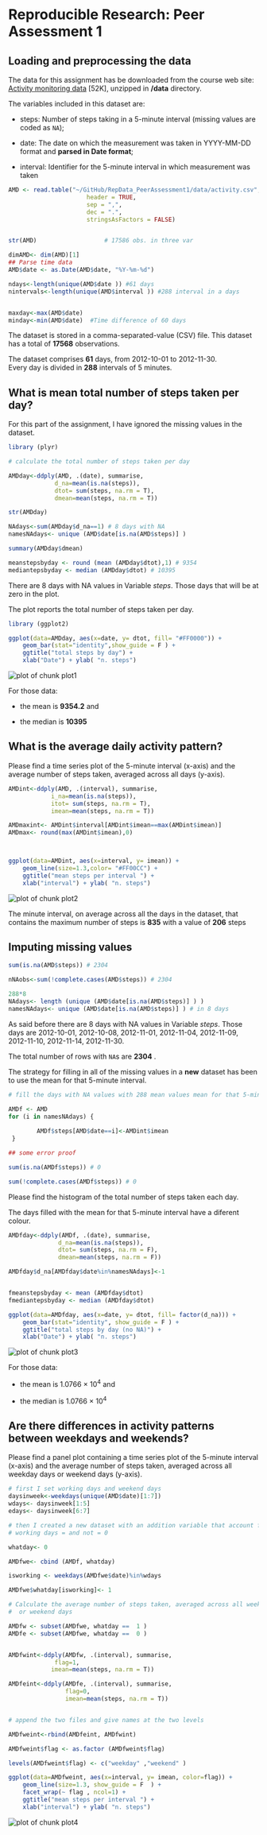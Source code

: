 # Reproducible Research: Peer Assessment 1


## Loading and preprocessing the data

The data for this assignment has be downloaded from the course web
site: [Activity monitoring data](https://d396qusza40orc.cloudfront.net/repdata%2Fdata%2Factivity.zip) [52K], unzipped in **/data** directory. 

The variables included in this dataset are:

* steps: Number of steps taking in a 5-minute interval (missing 
    values are coded as `NA`);

* date: The date on which the measurement was taken in YYYY-MM-DD
    format and **parsed in Date format**;

* interval: Identifier for the 5-minute interval in which
    measurement was taken



```r
AMD <- read.table("~/GitHub/RepData_PeerAssessment1/data/activity.csv",
                      header = TRUE,
                      sep = ",",
                      dec = ".",
                      stringsAsFactors = FALSE)


str(AMD)                   # 17586 obs. in three var

dimAMD<- dim(AMD)[1]
## Parse time data
AMD$date <- as.Date(AMD$date, "%Y-%m-%d")

ndays<-length(unique(AMD$date )) #61 days 
nintervals<-length(unique(AMD$interval )) #288 interval in a days 


maxday<-max(AMD$date)
minday<-min(AMD$date)  #Time difference of 60 days
```



The dataset is stored in a comma-separated-value (CSV) file.    This dataset has a total of **17568** observations. 

The dataset comprises **61** days, from 2012-10-01 to 2012-11-30.   
Every day is divided in **288** intervals of 5 minutes.



## What is mean total number of steps taken per day?

For this part of the assignment, I have ignored the missing values in
the dataset.


```r
library (plyr)

# calculate the total number of steps taken per day

AMDday<-ddply(AMD, .(date), summarise,
             d_na=mean(is.na(steps)),
             dtot= sum(steps, na.rm = T),
             dmean=mean(steps, na.rm = T))

str(AMDday)

NAdays<-sum(AMDday$d_na==1) # 8 days with NA
namesNAdays<- unique (AMD$date[is.na(AMD$steps)] )

summary(AMDday$dmean)

meanstepsbyday <- round (mean (AMDday$dtot),1) # 9354
mediantepsbyday <- median (AMDday$dtot) # 10395
```

There are 8 days with NA values in Variable *steps*. Those days that will be at zero in the plot. 

The plot reports the total number of steps taken per day.


```r
library (ggplot2)

ggplot(data=AMDday, aes(x=date, y= dtot, fill= "#FF0000")) + 
    geom_bar(stat="identity",show_guide = F ) +
    ggtitle("total steps by day") + 
    xlab("Date") + ylab( "n. steps")
```

![plot of chunk plot1](figure/plot1.png) 

For those data: 

* the mean is **9354.2** and

* the median is **10395** 


## What is the average daily activity pattern?

Please find a time series plot of the 5-minute interval (x-axis) and the average number of steps taken, averaged across all days (y-axis).



```r
AMDint<-ddply(AMD, .(interval), summarise,
            i_na=mean(is.na(steps)),
            itot= sum(steps, na.rm = T),
            imean=mean(steps, na.rm = T))

AMDmaxint<- AMDint$interval[AMDint$imean==max(AMDint$imean)]
AMDmax<- round(max(AMDint$imean),0)



ggplot(data=AMDint, aes(x=interval, y= imean)) +
    geom_line(size=1.3,color= "#FF00CC") +
    ggtitle("mean steps per interval ") + 
    xlab("interval") + ylab( "n. steps")
```

![plot of chunk plot2](figure/plot2.png) 


The minute interval, on average across all the days in the dataset, that contains the maximum number of steps is **835** with a value of **206** steps

## Imputing missing values


```r
sum(is.na(AMD$steps)) # 2304

nNAobs<-sum(!complete.cases(AMD$steps)) # 2304

288*8
NAdays<- length (unique (AMD$date[is.na(AMD$steps)] ) )
namesNAdays<- unique (AMD$date[is.na(AMD$steps)] ) # in 8 days
```



As said before there are 8 days with NA values in Variable *steps*. Those days are 2012-10-01, 2012-10-08, 2012-11-01, 2012-11-04, 2012-11-09, 2012-11-10, 2012-11-14, 2012-11-30.

The total number of rows with `NA`s are **2304** .


The strategy for filling in all of the missing values in a **new**  dataset has been to use the mean for that 5-minute interval.


```r
# fill the days with NA values with 288 mean values mean for that 5-minute interval

AMDf <- AMD
for (i in namesNAdays) {
            
        AMDf$steps[AMD$date==i]<-AMDint$imean
 }

## some error proof

sum(is.na(AMDf$steps)) # 0

sum(!complete.cases(AMDf$steps)) # 0
```

Please find the histogram of the total number of steps taken each day. 

The days filled with the mean for that 5-minute interval have a diferent colour.



```r
AMDfday<-ddply(AMDf, .(date), summarise,
              d_na=mean(is.na(steps)),
              dtot= sum(steps, na.rm = F),
              dmean=mean(steps, na.rm = F))

AMDfday$d_na[AMDfday$date%in%namesNAdays]<-1


fmeanstepsbyday <- mean (AMDfday$dtot) 
fmediantepsbyday <- median (AMDfday$dtot) 

ggplot(data=AMDfday, aes(x=date, y= dtot, fill= factor(d_na))) + 
    geom_bar(stat="identity", show_guide = F ) +
    ggtitle("total steps by day (no NA)") + 
    xlab("Date") + ylab( "n. steps")
```

![plot of chunk plot3](figure/plot3.png) 

For those data: 

* the mean is 1.0766 &times; 10<sup>4</sup> and

* the median is 1.0766 &times; 10<sup>4</sup> 



## Are there differences in activity patterns between weekdays and weekends?

Please find a panel plot containing a time series plot  of the 5-minute interval (x-axis) and the average number of steps taken, averaged across all weekday days or weekend days (y-axis).


```r
# first I set working days and weekend days
daysinweek<-weekdays(unique(AMD$date)[1:7])
wdays<- daysinweek[1:5]
edays<- daysinweek[6:7]

# then I created a new dataset with an addition variable that account for 
# working days = and not = 0

whatday<- 0

AMDfwe<- cbind (AMDf, whatday)

isworking <- weekdays(AMDfwe$date)%in%wdays

AMDfwe$whatday[isworking]<- 1

# Calculate the average number of steps taken, averaged across all weekday days 
#  or weekend days 

AMDfw <- subset(AMDfwe, whatday ==  1 )
AMDfe <- subset(AMDfwe, whatday ==  0 )


AMDfwint<-ddply(AMDfw, .(interval), summarise,
             flag=1,
            imean=mean(steps, na.rm = T))

AMDfeint<-ddply(AMDfe, .(interval), summarise,
                flag=0,
                imean=mean(steps, na.rm = T))


# append the two files and give names at the two levels

AMDfweint<-rbind(AMDfeint, AMDfwint)

AMDfweint$flag <- as.factor (AMDfweint$flag)

levels(AMDfweint$flag) <- c("weekday" ,"weekend" )

ggplot(data=AMDfweint, aes(x=interval, y= imean, color=flag)) +
    geom_line(size=1.3, show_guide = F  ) +
    facet_wrap(~ flag , ncol=1) +
    ggtitle("mean steps per interval ") + 
    xlab("interval") + ylab( "n. steps")
```

![plot of chunk plot4](figure/plot4.png) 

